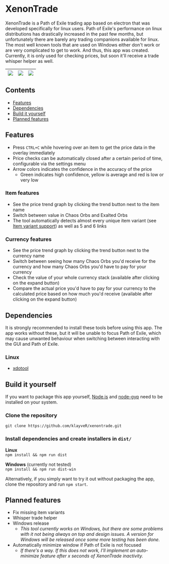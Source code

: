 
# XenonTrade
XenonTrade is a Path of Exile trading app based on electron that was developed specifically for linux users. Path of Exile's performance on linux distributions has drastically increased in the past few months, but unfortunately there are barely any trading companions available for linux. The most well known tools that are used on Windows either don't work or are very complicated to get to work. And thus, this app was created. Currently, it is only used for checking prices, but soon it'll receive a trade whisper helper as well.

![](https://i.imgur.com/YMis7CU.png) | ![](https://i.imgur.com/MxIV2Xu.png) | ![](https://i.imgur.com/NK1puEJ.png)
:---:|:---:|:---:

## Contents

- [Features](#features)
- [Dependencies](#dependencies)
- [Build it yourself](#build-it-yourself)
- [Planned features](#planned-features)

## Features
- Press `CTRL+C` while hovering over an item to get the price data in the overlay immediately
- Price checks can be automatically closed after a certain period of time, configurable via the settings menu
- Arrow colors indicates the confidence in the accuracy of the price
  - Green indicates high confidence, yellow is average and red is low or very low

### Item features
- See the price trend graph by clicking the trend button next to the item name
- Switch between value in Chaos Orbs and Exalted Orbs
- The tool automatically detects almost every unique item variant (see [Item variant support](https://github.com/klayveR/xenontrade/blob/master/item-variant-support.md)) as well as 5 and 6 links

### Currency features
- See the price trend graph by clicking the trend button next to the currency name
- Switch between seeing how many Chaos Orbs you'd receive for the currency and how many Chaos Orbs you'd have to pay for your currency
- Check the value of your whole currency stack (available after clicking on the expand button)
- Compare the actual price you'd have to pay for your currency to the calculated price based on how much you'd receive (available after clicking on the expand button)

## Dependencies
It is strongly recommended to install these tools before using this app. The app works without these, but it will be unable to focus Path of Exile, which may cause unwanted behaviour when switching between interacting with the GUI and Path of Exile.

### Linux
- [xdotool](https://www.semicomplete.com/projects/xdotool/)

## Build it yourself
If you want to package this app yourself, [Node.js](https://nodejs.org/en/) and [node-gyp](https://github.com/nodejs/node-gyp) need to be installed on your system.

### Clone the repository  
`git clone https://github.com/klayveR/xenontrade.git`

### Install dependencies and create installers in `dist/`   
**Linux**    
`npm install && npm run dist`

**Windows** (currently not tested)    
`npm install && npm run dist-win`

Alternatively, if you simply want to try it out without packaging the app, clone the repository and run `npm start`.

## Planned features
- Fix missing item variants
- Whisper trade helper
- Windows release
  - *This tool currently works on Windows, but there are some problems with it not being always on top and design issues. A version for Windows will be released once some more testing has been done.*
- Automatically minimize window if Path of Exile is not focused
	- *If there's a way. If this does not work, I'll implement an auto-minimize feature after x seconds of XenonTrade inactivity.*
